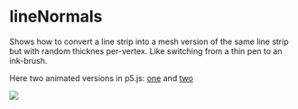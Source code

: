 # lineNormals

Shows how to convert a line strip into a mesh version of the same line strip
but with random thicknes per-vertex. Like switching from a thin pen to an
ink-brush.

Here two animated versions in p5.js: [one](https://www.openprocessing.org/sketch/632717)
and [two](https://www.openprocessing.org/sketch/675134)

![](https://raw.githubusercontent.com/hamoid/Fun-Programming/master/processing/ideas/2018/11/lineNormals/thumb.png)

